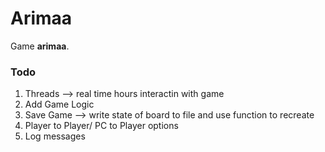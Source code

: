 # Arimaa

Game __arimaa__.


### Todo

1. Threads --> real time hours interactin with game
2. Add Game Logic
3. Save Game --> write state of board to file and use function to recreate
4. Player to Player/ PC to Player options
5. Log messages

